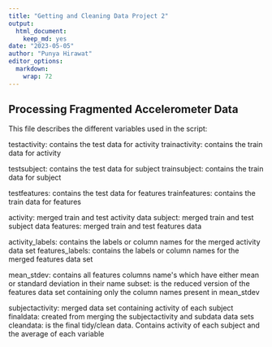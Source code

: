 ```yaml
---
title: "Getting and Cleaning Data Project 2"
output: 
  html_document: 
    keep_md: yes
date: "2023-05-05"
author: "Punya Hirawat"
editor_options: 
  markdown: 
    wrap: 72
---
```




## Processing Fragmented Accelerometer Data

This file describes the different variables used in the script:  

testactivity: contains the test data for activity
trainactivity: contains the train data for activity

testsubject: contains the test data for subject
trainsubject: contains the train data for subject

testfeatures: contains the test data for features
trainfeatures: contains the train data for features

activity: merged train and test activity data
subject: merged train and test subject data
features: merged train and test features data

activity_labels: contains the labels or column names for the merged activity data set
features_labels: contains the labels or column names for the merged features data set

mean_stdev: contains all features columns name's which have either mean or standard deviation in their name
subset: is the reduced version of the features data set containing only the column names present in mean_stdev

subjectactivity: merged data set containing activity of each subject  
finaldata: created from merging the subjectactivity and subdata data sets
cleandata: is the final tidy/clean data. Contains activity of each subject and the average of each variable
